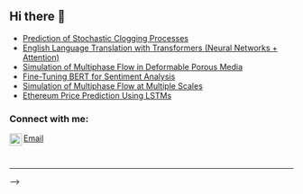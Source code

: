 ## Hi there 👋

<!--
**nat-foerch/nat-foerch** is a ✨ _special_ ✨ repository because its `README.md` (this file) appears on your GitHub profile.


### Hi there, I'm Natalie! - aka [nat-foerch][website] 👋

[![Website](https://img.shields.io/website?label=nat-foerch.github.io&style=for-the-badge&url=https://nat-foerch.github.io//)](https://nat-foerch.github.io/)

## I'm a wife, a senior at the University of Notre Dame, and a follower of Christ!
 
- 🌱  I am currently learning about data science careers and Python.
- 🥅  Goals for 2025: I want to have mastered the basics of Python, R, SQL, and Tableau. 
- 👯  Please reach out if you want to collaborate!
- ⚡ Fun fact: I love playing tennis and reading systematic theology.

### Languages and Tools:

<img align="left" alt="Python" width="26px" src="https://raw.githubusercontent.com/github/explore/80688e429a7d4ef2fca1e82350fe8e3517d3494d/topics/python/python.png" />
<img align="left" alt="RStudio" width="26px" src="https://raw.githubusercontent.com/github/explore/80688e429a7d4ef2fca1e82350fe8e3517d3494d/topics/RStudio/RStudio.png" />
<img align="left" alt="Excel" width="26px" src="https://raw.githubusercontent.com/github/explore/80688e429a7d4ef2fca1e82350fe8e3517d3494d/topics/Excel/Excel.png" />
<img align="left" alt="GitHub" width="26px" src="https://raw.githubusercontent.com/github/explore/78df643247d429f6cc873026c0622819ad797942/topics/github/github.png" />

<br />
<br />


### 📕 Latest Projects

<!-- BLOG-POST-LIST:START -->
- [Prediction of Stochastic Clogging Processes](https://github.com/Franjcf/Data-Science-Projects/blob/main/clogging_prediction_analysis/clogging_analysis.ipynb)
- [English Language Translation with Transformers (Neural Networks + Attention)](https://github.com/Franjcf/Data-Science-Projects/blob/main/language_translation_transformers/Transformer.ipynb)
- [Simulation of Multiphase Flow in Deformable Porous Media](https://github.com/Franjcf/hybridBiotInterFoam)
- [Fine-Tuning BERT for Sentiment Analysis](https://github.com/Franjcf/Data-Science-Projects/blob/main/sentiment_analysis_BERT/sentiment_analysis_BERT.ipynb)
- [Simulation of Multiphase Flow at Multiple Scales](https://github.com/Franjcf/hybridPorousInterFoam)
- [Ethereum Price Prediction Using LSTMs](https://github.com/Franjcf/Data-Science-Projects/blob/main/Ethereum_price_prediction/ETH_prediction.ipynb)
<!-- BLOG-POST-LIST:END -->

### Connect with me:

[<img align="left" alt="codeSTACKr | LinkedIn" width="22px" src="www.linkedin.com/in/natalie-gonzalez-474371298" />][linkedin]
[Email](ngonzal4@nd.edu)


<br />

---

[website]: https://nat-foerch.github.io/
[linkedin]: www.linkedin.com/in/natalie-gonzalez-474371298
-->
